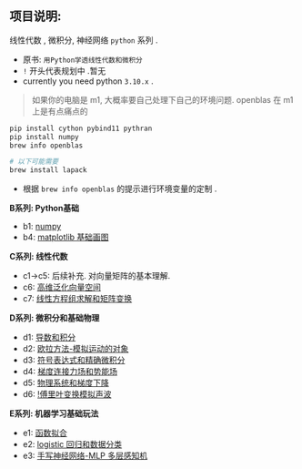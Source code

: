## 项目说明:

线性代数 , 微积分, 神经网络 `python` 系列 .

- 原书: `用Python学透线性代数和微积分`
- `!` 开头代表规划中 .暂无
- currently you need python `3.10.x` .

> 如果你的电脑是 m1, 大概率要自己处理下自己的环境问题. openblas 在 m1 上是有点痛点的

```bash
pip install cython pybind11 pythran
pip install numpy
brew info openblas

# 以下可能需要
brew install lapack
```

- 根据 `brew info openblas` 的提示进行环境变量的定制 .

**B系列: Python基础**

- b1: [numpy](https://github.com/carl10086/dm-learning/blob/master/dm-algebra/chapters/b1.ipynb)
- b4: [matplotlib 基础画图](https://github.com/carl10086/dm-learning/blob/master/dm-algebra/chapters/b4.ipynb)

**C系列: 线性代数**

- c1->c5: 后续补充. 对向量矩阵的基本理解.
- c6: [高维泛化向量空间](https://github.com/carl10086/dm-learning/blob/master/dm-algebra/chapters/c6.ipynb)
- c7: [线性方程组求解和矩阵变换](https://github.com/carl10086/dm-learning/blob/master/dm-algebra/chapters/c7.ipynb)

**D系列: 微积分和基础物理**

- d1: [导数和积分](https://github.com/carl10086/dm-learning/blob/master/dm-algebra/chapters/d1.ipynb)
- d2: [欧拉方法-模拟运动的对象](https://github.com/carl10086/dm-learning/blob/master/dm-algebra/chapters/d2.ipynb)
- d3: [符号表达式和精确微积分](https://github.com/carl10086/dm-learning/blob/master/dm-algebra/chapters/d3.ipynb)
- d4: [梯度连接力场和势能场](https://github.com/carl10086/dm-learning/blob/master/dm-algebra/chapters/d4.ipynb)
- d5: [物理系统和梯度下降](https://github.com/carl10086/dm-learning/blob/master/dm-algebra/chapters/d5.ipynb)
- d6: [!傅里叶变换模拟声波]()

**E系列: 机器学习基础玩法**

- e1: [函数拟合](https://github.com/carl10086/dm-learning/blob/master/dm-algebra/chapters/d1.ipynb)
- e2: [logistic 回归和数据分类](https://github.com/carl10086/dm-learning/blob/master/dm-algebra/chapters/d2.ipynb)
- e3: [手写神经网络-MLP 多层感知机](https://github.com/carl10086/dm-learning/blob/master/dm-algebra/chapters/d2.ipynb)


